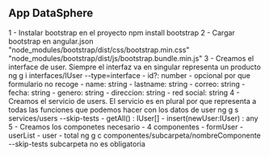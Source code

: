 ## App DataSphere

  1 - Instalar bootstrap en el proyecto
        npm install bootstrap
  2 - Cargar bootstrap en angular.json
        "node_modules/bootstrap/dist/css/bootstrap.min.css"
        "node_modules/bootstrap/dist/js/bootstrap.bundle.min.js"
  3 - Creamos el interface de user. Siempre el interfaz va en singular representa un producto
        ng g i interfaces/IUser --type=interface
                - id?: number - opcional por que formulario no recoge
                - name: string
                - lastname: string
                - correo: string
                - fecha: string
                - genero: string
                - direccion: string
                - red social: string
  4 - Creamos el servicio de users. El servicio es en plural por que representa a todas las funciones que podemos hacer con los datos de user
        ng g s services/users --skip-tests
                 - getAll() : IUser[]
                 - insert(newUser:IUser) : any
  5 - Creamos los componetes necesario - 4 componentes
                - formUser
                - userList
                    - user
                - total
            ng g c componentes/subcarpeta/nombreComponente --skip-tests
            subcarpeta no es obligatoria
